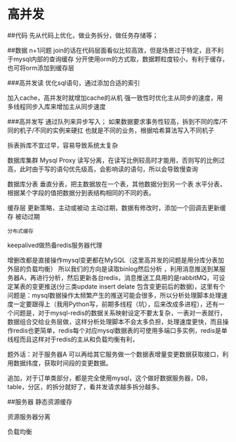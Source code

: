 # 高并发

##代码
先从代码上优化，做业务拆分，做任务存储等；


##数据
n+1问题
    join的话在代码层面看似比较高效，但是场景过于特定，且不利于mysql内部的查询缓存
    分开使用orm的方式取，数据颗粒度较小，有利于缓存，也可将orm添加到缓存层


###高并发读
优化sql语句，通过添加合适的索引

加入cache，高并发时就增加cache的从机
强一致性时优化主从同步的速度，用多线程同步入库来增加主从同步速度

###高并发写
通过队列来异步写入；
如果数据要求事务性较高，拆到不同的库/不同的机子/不同的实例来硬扛
也就是不同的业务，根据哈希算法写入不同机子

拆表拆库不宜过早，容易导致系统太复杂


数据库集群
Mysql Proxy
读写分离，在读写比例较高时才能用，否则写的比例过高，此时由于写的语句优先级高，会影响读的语句，所以会导致慢查询


数据库分表
垂直分表，把主数据放在一个表，其他数据分到另一个表
水平分表，根据某个字段的值把数据分到表结构相同的不同的表。


缓存层
    更新策略，主动或被动
        主动过期，数据有修改时，添加一个回调去更新缓存
        被动过期
    
    分布式缓存

keepalived做热备redis服务器代理

增删改都是直接操作mysql变更都在MySQL（这里高并发的问题是用分库分表加外层的负载均衡） 所以我们的方向是读取binlog然后分析 ，利用消息推送到某服务器A，再进行分析，然后更新各台redis，消息推送工具用的是rabbitMQ，可设定某表的变更推送(分三类update insert delate 包含变更前后的数据)，这里有个问题是：mysql数据操作太频繁产生的推送可能会很多，所以分析处理脚本处理速度一定要跟得上（我用Python写，前期多线程（坑），后来改成多进程），还有一个问题是，对于mysql-redis的数据关系映射设定不要太复杂，一表对一表就行，数据组合交给业务层做，这样分析处理脚本不会太多负担，处理速度更快，而且操作redis也更简单，redis每个对应mysql数据表的可使用多端口多实例，redis是单线程而且这样对于redis的主从和负载均衡有利，

题外话：对于服务器A 可以再给其它服务做一个数据表增量变更数据获取接口，利用数据纬度，获取时间段的变更数据。

追加，对于订单类部分，都是完全使用mysql，这个做好数据服务器，DB，table，分区，的拆分就好了，看并发请求越多拆分越多。



##服务器
静态资源缓存

资源服务器分离

负载均衡

